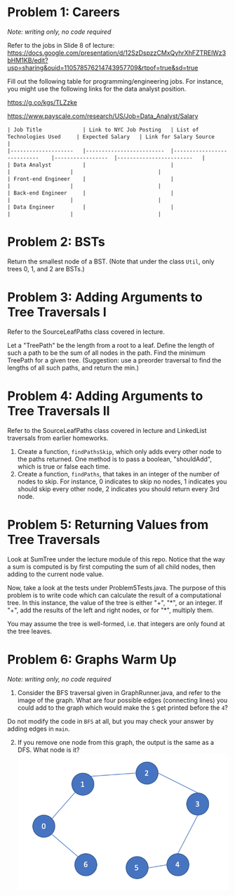 # Problem 1: Careers
<i>Note: writing only, no code required</i>

Refer to the jobs in Slide 8 of lecture: https://docs.google.com/presentation/d/12SzDspzzCMxQyhrXhFZTRElWz3bHM1KB/edit?usp=sharing&ouid=110578576214743957709&rtpof=true&sd=true 

Fill out the following table for programming/engineering jobs. For instance, you might use the following links for the data analyst position.

https://g.co/kgs/TLZzke 

https://www.payscale.com/research/US/Job=Data_Analyst/Salary 

```
| Job Title          	| Link to NYC Job Posting 	| List of Technologies Used 	| Expected Salary 	| Link for Salary Source 	|
|--------------------	|-------------------------	|---------------------------	|-----------------	|------------------------	|
| Data Analyst       	|                         	|                           	|                 	|                        	|
| Front-end Engineer 	|                         	|                           	|                 	|                        	|
| Back-end Engineer  	|                         	|                           	|                 	|                        	|
| Data Engineer      	|                         	|                           	|                 	|                        	|
```

# Problem 2: BSTs
Return the smallest node of a BST. (Note that under the class `Util`, only trees 0, 1, and 2 are BSTs.)


# Problem 3: Adding Arguments to Tree Traversals I
Refer to the SourceLeafPaths class covered in lecture.

Let a "TreePath" be the length from a root to a leaf. Define the length of such a path to be the sum of all nodes in
the path. Find the minimum TreePath for a given tree. (Suggestion: use a preorder traversal to find the lengths of 
all such paths, and return the min.)


# Problem 4: Adding Arguments to Tree Traversals II
Refer to the SourceLeafPaths class covered in lecture and LinkedList traversals from earlier homeworks.
1. Create a function, `findPathsSkip`, which only adds every other node to the paths returned. One method is to pass
a boolean, "shouldAdd", which is true or false each time.
2. Create a function, `findPaths`, that takes in an integer of the number of nodes to skip. For instance, 0 indicates to
skip no nodes, 1 indicates you should skip every other node, 2 indicates you should return every 3rd node.


# Problem 5: Returning Values from Tree Traversals
Look at SumTree under the lecture module of this repo. Notice that the way a sum is computed is by first
computing the sum of all child nodes, then adding to the current node value.

Now, take a look at the tests under Problem5Tests.java. The purpose of this problem is to write code which
can calculate the result of a computational tree. In this instance, the value of the tree is either "+", "\*", or an
integer. If "+", add the results of the left and right nodes, or for "\*", multiply them.

You may assume the tree is well-formed, i.e. that integers are only found at the tree leaves.


# Problem 6: Graphs Warm Up 
<i>Note: writing only, no code required</i>

1. Consider the BFS traversal given in GraphRunner.java, and refer to the image of the graph.
What are four possible edges (connecting lines) you could add to the graph which 
would make the `5` get printed before the `4`?

Do not modify the code in `BFS` at all, but you may check your answer by adding edges in `main`.

2. If you remove one node from this graph, the output is the same as a DFS. What node is it?
![image](problem6graph.png)
